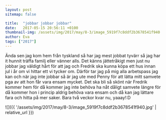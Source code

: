 ```yaml
---
layout: post
sitemap: false

title:  "jobbar jobbar jobbar"
date:   2017-05-15 20:56:11 +0100
thumbnail-img: /assets/img/2017/may/8-3/image_5919f7c8ddf2b3678541f940.jpg
author: Eva
tags: ["2017"]
---
```


Ända sen jag kom hem från tyskland så har jag mest jobbat tyvärr så jag har it hunnit träffa familj eller vänner alls. Det känns jättetråkigt men just nu jobbar jag väldigt hårt för att jag och Fredrik ska kunna köpa ett hus innan jul i år om vi hittar ett vi tycker om. Därför tar jag på mig alla arbetspass jag kan och när jag inte jobbar så är jag ute med Penny för att lätta mitt samvete pga av att hon får vara ensam mycket. Det ska bli så skönt när Fredrik kommer hem för då kommer jag inte behöva ha nåt dåligt samvete längre för då kommer hon i princip aldrig behöva vara ensam och då kan jag lättare fara och hitta på mer saker. Bara två veckor kvar nu, yaaay!:D

![]({{ '/assets/img/2017/may/8-3/image_5919f7c8ddf2b3678541f940.jpg'  | relative_url }})

